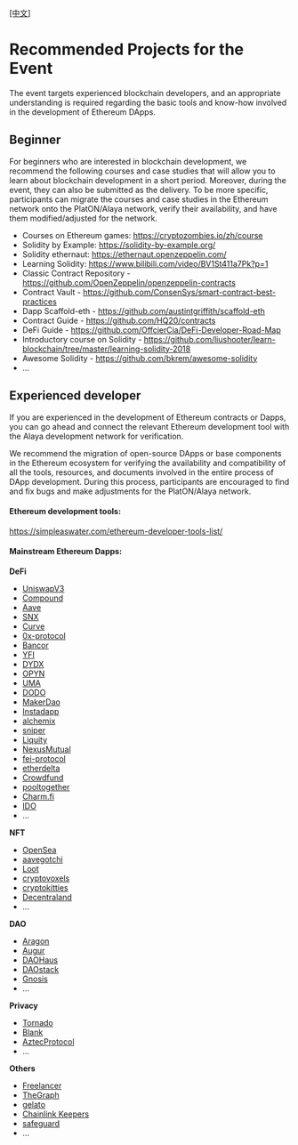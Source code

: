 [[中文]](https://github.com/AlayaNetwork/Developer-Events/blob/main/Recommended%20Projects%20for%20the%20Event-CN.md)

# Recommended Projects for the Event

The event targets experienced blockchain developers, and an appropriate understanding is required regarding the basic tools and know-how involved in the development of Ethereum DApps.



## Beginner

For beginners who are interested in blockchain development, we recommend the following courses and case studies that will allow you to learn about blockchain development in a short period. Moreover, during the event, they can also be submitted as the delivery. To be more specific, participants can migrate the courses and case studies in the Ethereum network onto the PlatON/Alaya network, verify their availability, and have them modified/adjusted for the network.

-  Courses on Ethereum games: https://cryptozombies.io/zh/course
-  Solidity by Example: https://solidity-by-example.org/
-  Solidity ethernaut: https://ethernaut.openzeppelin.com/
-  Learning Solidity: https://www.bilibili.com/video/BV1St411a7Pk?p=1
-  Classic Contract Repository - https://github.com/OpenZeppelin/openzeppelin-contracts
-  Contract Vault - https://github.com/ConsenSys/smart-contract-best-practices
-  Dapp Scaffold-eth - https://github.com/austintgriffith/scaffold-eth
-  Contract Guide - https://github.com/HQ20/contracts
-  DeFi Guide - https://github.com/OffcierCia/DeFi-Developer-Road-Map
-  Introductory course on Solidity - https://github.com/liushooter/learn-blockchain/tree/master/learning-solidity-2018  
-  Awesome Solidity - https://github.com/bkrem/awesome-solidity
-  ...



## Experienced developer

If you are experienced in the development of Ethereum contracts or Dapps, you can go ahead and connect the relevant Ethereum development tool with the Alaya development network for verification.

We recommend the migration of open-source DApps or base components in the Ethereum ecosystem for verifying the availability and compatibility of all the tools, resources, and documents involved in the entire process of DApp development. During this process, participants are encouraged to find and fix bugs and make adjustments for the PlatON/Alaya network.



#### Ethereum development tools:

https://simpleaswater.com/ethereum-developer-tools-list/



#### Mainstream Ethereum Dapps:

**DeFi**

- [UniswapV3](https://github.com/GammaStrategies/awesome-uniswap-v3)
- [Compound](https://github.com/compound-developers)
- [Aave](https://docs.aave.com/portal/)
- [SNX](https://github.com/Synthetixio) 
- [Curve](https://github.com/curvefi) 
- [0x-protocol](https://github.com/0xProject/0x-protocol-specification/blob/master/v2/v2-specification.md#exchange) 
- [Bancor](https://bancor.network/) 
- [YFI](https://yearn.finance/) 
- [DYDX](https://dydx.exchange/)
- [OPYN](https://v2.opyn.co/)
- [UMA](https://github.com/UMAprotocol)
- [DODO](https://dodoex.github.io/docs/zh/docs/DODO-Economics-102) 
- [MakerDao](https://makerdao.com/en/)
- [Instadapp](https://github.com/Instadapp)
- [alchemix](https://github.com/alchemix-finance/alchemix-protocol) 
- [sniper](https://github.com/Supercycled/cake_sniper.git) 
- [Liquity](https://github.com/liquity)
- [NexusMutual](https://github.com/NexusMutual)
- [fei-protocol](https://github.com/fei-protocol)
- [etherdelta](https://github.com/etherdelta)
- [Crowdfund](https://github.com/OpenZeppelin/openzeppelin-contracts/tree/release-v2.3.0/contracts/crowdsale) 
- [pooltogether](https://github.com/pooltogether)
- [Charm.fi](https://github.com/charmfinance/alpha-vaults-contracts) 
- [IDO](https://github.com/gnosis/ido-contracts)
- ...

**NFT**

- [OpenSea](https://github.com/ProjectOpenSea/opensea-creatures) 
- [aavegotchi](https://aavegotchi.com/)
- [Loot](https://github.com/lootproject)
- [cryptovoxels](https://github.com/cryptovoxels)
- [cryptokitties](https://www.cryptokitties.co/)
- [Decentraland](https://github.com/decentraland)
- ...

**DAO**

- [Aragon](https://aragon.org/)
- [Augur](https://github.com/AugurProject)
- [DAOHaus](https://daohaus.club/)
- [DAOstack](https://github.com/daostack) 
- [Gnosis](https://github.com/gnosis)
- ...

**Privacy**

- [Tornado](https://github.com/tornadocash)
- [Blank](https://github.com/Blank-Wallet/)
- [AztecProtocol](https://github.com/AztecProtocol)
- ...

**Others**

- [Freelancer](https://github.com/jacksonng77/freelancer) 
- [TheGraph](https://github.com/graphprotocol) 
- [gelato](https://github.com/gelatodigital)
- [Chainlink Keepers](https://docs.chain.link/docs/chainlink-keepers/introduction/)
- [safeguard]( https://github.com/withtally/safeguard)
- ...
